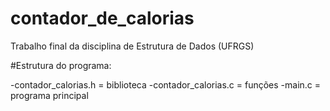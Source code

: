 # contador_de_calorias
Trabalho final da disciplina de Estrutura de Dados (UFRGS)

#Estrutura do programa:

-contador_calorias.h = biblioteca
-contador_calorias.c = funções
-main.c = programa principal
